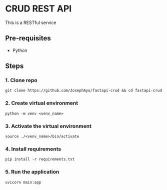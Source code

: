 # CRUD REST API

This is a RESTful service

## Pre-requisites
* Python

## Steps

### 1. Clone repo

```
git clone https://github.com/JosephAyo/fastapi-crud && cd fastapi-crud
```

### 2. Create virtual environment

```
python -m venv <venv_name>
```

### 3. Activate the virtual environment
```
source ./<venv_name>/bin/activate
```

### 4. Install requirements
```
pip install -r requirements.txt
```

### 5. Run the application
```
uvicorn main:app
```
